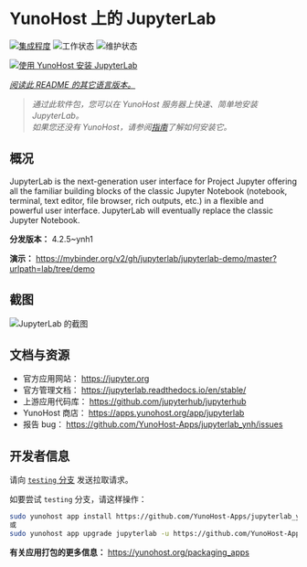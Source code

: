 <!--
注意：此 README 由 <https://github.com/YunoHost/apps/tree/master/tools/readme_generator> 自动生成
请勿手动编辑。
-->

# YunoHost 上的 JupyterLab

[![集成程度](https://apps.yunohost.org/badge/integration/jupyterlab)](https://ci-apps.yunohost.org/ci/apps/jupyterlab/)
![工作状态](https://apps.yunohost.org/badge/state/jupyterlab)
![维护状态](https://apps.yunohost.org/badge/maintained/jupyterlab)

[![使用 YunoHost 安装 JupyterLab](https://install-app.yunohost.org/install-with-yunohost.svg)](https://install-app.yunohost.org/?app=jupyterlab)

*[阅读此 README 的其它语言版本。](./ALL_README.md)*

> *通过此软件包，您可以在 YunoHost 服务器上快速、简单地安装 JupyterLab。*  
> *如果您还没有 YunoHost，请参阅[指南](https://yunohost.org/install)了解如何安装它。*

## 概况

JupyterLab is the next-generation user interface for Project Jupyter offering all the familiar building blocks of the classic Jupyter Notebook (notebook, terminal, text editor, file browser, rich outputs, etc.) in a flexible and powerful user interface. JupyterLab will eventually replace the classic Jupyter Notebook.


**分发版本：** 4.2.5~ynh1

**演示：** <https://mybinder.org/v2/gh/jupyterlab/jupyterlab-demo/master?urlpath=lab/tree/demo>

## 截图

![JupyterLab 的截图](./doc/screenshots/jupyterlab.png)

## 文档与资源

- 官方应用网站： <https://jupyter.org>
- 官方管理文档： <https://jupyterlab.readthedocs.io/en/stable/>
- 上游应用代码库： <https://github.com/jupyterhub/jupyterhub>
- YunoHost 商店： <https://apps.yunohost.org/app/jupyterlab>
- 报告 bug： <https://github.com/YunoHost-Apps/jupyterlab_ynh/issues>

## 开发者信息

请向 [`testing` 分支](https://github.com/YunoHost-Apps/jupyterlab_ynh/tree/testing) 发送拉取请求。

如要尝试 `testing` 分支，请这样操作：

```bash
sudo yunohost app install https://github.com/YunoHost-Apps/jupyterlab_ynh/tree/testing --debug
或
sudo yunohost app upgrade jupyterlab -u https://github.com/YunoHost-Apps/jupyterlab_ynh/tree/testing --debug
```

**有关应用打包的更多信息：** <https://yunohost.org/packaging_apps>
